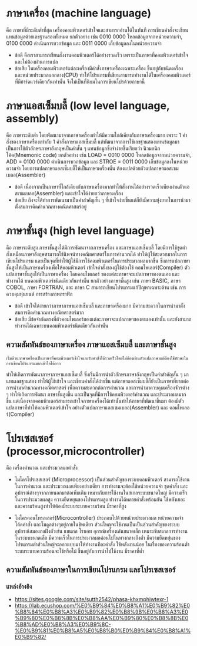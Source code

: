 # ภาษาเครื่อง (machine language)
คือ ภาษาที่มีระดับต่ำที่สุด เครื่องคอมพิวเตอร์เข้าใจและสามารถอ่านได้ในทันที การเขียนคำสั่งจะเขียนแทนข้อมูลด้วยเลขฐานสองทั้งหมด
ยกตัวอย่าง เช่น 0010 0000 โหลดข้อมูลจากหน่วยความจำ, 0100 0000 ดำเนินการบวกข้อมูล และ 0011 0000 เก็บข้อมูลลงในหน่วยความจำ
- ข้อดี คือเราสามารถเขียนสั่งงานคอมพิวเตอร์ได้อย่างรวดเร็ว เพราะเป็นภาษาที่คอมพิวเตอร์เข้าใจ และไม่ต้องผ่านการแปล
- ข้อเสีย ในเครื่องคอมพิวเตอร์แต่ละเครื่องมีคำสั่งภาษาเครื่องเฉพาะเครื่อง ขึ้นอยู่กับชนิดเครื่อง และหน่วยประมวลผลกลาง(CPU)
ทำให้โปรแกรมที่เขียนสามารถทำงานได้ในเครื่องคอมพิวเตอร์ที่มีฮาร์ดแวร์เดียวกันเท่านั้น จึงไม่เป็นที่นิยมในการเขียนโปรด้วยภาษานี้

# ภาษาแอสเซ็มบลี้ (low level language, assembly)
คือ ภาษาระดับต่ำ โดยพัฒนามาจากภาษาเครื่องทำให้มีความใกล้เคียงกับภาษาเครื่องมาก เพราะ 1 คำสั่งของภาษาเครื่องเท่ากับ 1 คำสั่งภาษาแอสเซ็มบลี้
แต่พัฒนาจากการใช้เลขฐานสองแทนข้อมูลมาเป็นการใช้ตัวอักษรภาษาอังกฤษเป็นคำสั้น ๆ แทนข้อมูลซึ่งจำง่ายขึ้นเรียกว่า นิวมอนิกโค้ด(Mnemonic code) 
ยกตัวอย่าง เช่น LOAD = 0010 0000 โหลดข้อมูลจากหน่วยความจำ, ADD = 0100 0000 ดำเนินการบวกข้อมูล และ STROE = 0011 0000 เก็บข้อมูลลงในหน่วยความจำ
โดยการแปลภาษาแอสเซ็มบลี้ให้เป็นภาษาเครื่องนั้น ต้องแปลด้วยตัวแปลภาษาแอสเซมเบลอ(Assembler)
- ข้อดี เนื่องจากเป็นภาษาที่ใกล้เคียงกับภาษาเครื่องมากทำให้สั่งงานได้อย่างรวดเร็วเพียงผ่านตัวแอสเซมเบลอ(Assembler) และเข้าใจได้ง่ายกว่าภาษาเครื่อง
- ข้อเสีย ถึงจะได้ทำการพัฒนามาเป็นคำสำคัญสั้น ๆ ที่เข้าใจง่ายขึ้นแต่ก็ยังมีความยุ่งยากในการนำมาตั้งสมการคิดคำนวณทางคณิตศาสตร์อยู่

# ภาษาชั้นสูง (high level language)
คือ ภาษาระดับสูง ภาษาชั้นสูงได้มีการพัฒนาจากภาษาเครื่อง และภาษาแอสเซ็มบลี้ โดยมีการใช้ชุดคำสั่งเหมือนภาษาอังฤษสามารถใช้นิพจน์ทางคณิตศาสตร์ในการคำนวณได้
ทำให้ผู้ใช้สะดวกมากในการเขียนโปรแกรม และเป็นจุดที่ทำให้ผู้ใช้มีการใช้คอมพิวเตอร์ในการประมวลผลมากขึ้น ซึ่งการแปลภาษาชั้นสูงให้เป็นภาษาเครื่องเพื่อให้คอมพิวเตอร์
เข้าใจคำสั่งของผู้ใช้ต้องใช้ คอมไพเลอร์(Compiler) ตัวแปลภาษาชั้นสูงให้เป็นภาษาเครื่อง โดยคอมไพเลอร์ ของแต่ละภาษาจะแปลภาษาของตนเอง และทำงานได้
บนคอมพิวเตอร์ชนิดเดียวกันเท่านั้น ยกตัวอย่างภาษาชั้นสูง เช่น ภาษา BASIC, ภาษา COBOL, ภาษา FORTRAN, และ ภาษา C สามารถเขียนโปรแกรมแก้ปัญหาเฉพาะด้าน
เช่น การควบคุมหุ่นยนต์ การสร้างภาพกราฟิก
- ข้อดี เข้าใจได้ง่ายกว่าภาษาภาษาแอสเซ็มบลี้ และภาษาเครื่องมาก มีความสะดวกในการนำมาตั้งสมการคิดคำนวณทางคณิตศาสตร์มาก
- ข้อเสีย มีข้อจำกัดตรงที่ตัวคอมไพเลอร์ของแต่ละภาษาจะแปลภาษาของตนเองเท่านั้น และยังสามาถทำงานได้เฉพาะบนคอมพิวเตอร์ชนิดเดียวกันเท่านั้น

## ความสัมพันธ์ของภาษาเครื่อง ภาษาแอสเซ็มบลี้ และภาษาชั้นสูง
    เริ่มด้วยภาษาเครื่องเป็นภาษาที่คอมพิวเตอร์เข้าใจและรับคำสั่งได้รวดเร็วโดยไม่ต้องผ่านตัวแปลภาษาแต่ต้องใช้ทักษะในการเขียนโปรแกรมมากเข้าใจได้ยาก 
ทำให้เกิดการพัฒนาภาษาภาษาแอสเซ็มบลี้ ซึ่งเริ่มมีการนำตัวอักษรภาษาอังกฤษเป็นคำสำคัญสั้น ๆ มาแทนเลขฐานสอง ทำให้ผู้ใช้เข้าใจ และเขียนคำสั่งได้ง่ายขึ้น
แต่ภาษาแอสเซ็มบลี้ก็ยังเป็นภาษาที่ยากต่อการนำมาคำนวณทางคณิตศาสตร์ เพื่อความสะดวกต่อการคำนวณ และการนำมาควบคุมเครื่องจักรต่าง ๆ ทำให้เกิดการพัฒนา
ภาษาชั้นสูงขึ้น และเป็นจุดที่มีการใช้คอมพิวเตอร์คำนวณ และประมวลผลมากขึ้น แต่เนื่องจากคอมพิวเตอร์สามารถเข้าใจภาษาเครื่องได้เท่านั้นทำให้ภาษาที่พัฒนาขึ้นมา
ต้องมีตัวแปลภาษาที่ทำให้คอมพิวเตอร์เข้าใจ อย่างตัวแปลภาษาแอสเซมเบลอ(Assembler) และ คอมไพเลอร์(Compiler)

# โปรเซสเซอร์ (processor,microcontroller)
คือ เครื่องคำนวณ และประมวลผลคำสั่ง
- ไมโครโปรเซสเซอร์ (Microprocessor)
เป็นส่วนสำคัญของระบบคอมพิวเตอร์ สามารถใช้งานในการคำนวณ และประมวณผลเพียงอย่างเดียว การทำงานจะต้องใช้หน่วยความจำ ชุดคำสั่ง 
และอุปกรณ์ต่างๆจากภายนอกมาต่อเพิ่มเติม เหมาะกับการใช้งานในสเกลระบบขนาดใหญ่ มีความเร็วในการประมวลผลสูง ความยืดหยุนของโปรแกรมสูง
ทำงานได้หลายคำสั่งพร้อมกัน ใช้พลังเยอะ และความร้อนสูงทำให้ต้องมีระบบระบายความร้อน มีราคาที่สูง

- ไมโครคอนโทรลเลอร์(Microcontroller)
ประกอบไปด้วยหน่วยประมวลผล หน่วยความจำ โค้ดคำสั่ง และโมดูลต่างๆอยู่ภายในชิพเดียว ส่วนใหญจะใช้งานเป็นเป็นส่วนสำคัญของระบบอุปกรณ์สมองกลฝังตัวเช่น 
แขนกล โรบอท อุกรณ์เครื่องเล่นขนาดเล็ก เหมาะกับสเกลการทำงานในระบบขนาดเล็ก มีความเร็วในการประมวลผลค่อนไปในทางกลางถึงต่ำ
มีความยืดหยุ่นของโปรแกรมต่ำส่วนใหญ่จะออกแบบมาให้ทำงานทีละคำสั่ง ใช้พลังงานน้อย ในเรื่องของความร้อนต่ำระบบระบายความร้อนจะใช้หรือไม่
ขึ้นอยู่กับการนำไปใช้งาน มีราคาที่ต่ำ

## ความสัมพันธ์ของภาษาในการเขียนโปรแกรม และโปรเซสเซอร์

### แหล่งอ้างอิง
- https://sites.google.com/site/sutth2542/phasa-khxmphiwtexr-1
- https://lab.ecushop.com/%E0%B9%84%E0%B8%A1%E0%B9%82%E0%B8%84%E0%B8%A3%E0%B9%82%E0%B8%9B%E0%B8%A3%E0%B9%80%E0%B8%8B%E0%B8%AA%E0%B9%80%E0%B8%8B%E0%B8%AD%E0%B8%A3%E0%B9%8C-%E0%B9%81%E0%B8%A5%E0%B8%B0%E0%B9%84%E0%B8%A1%E0%B9%82/
